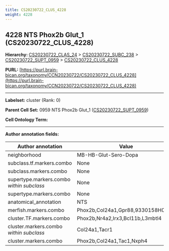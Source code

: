```yaml
---
title: CS20230722_CLUS_4228
weight: 4228
---
```

## 4228 NTS Phox2b Glut_1 (CS20230722_CLUS_4228)
<b>Hierarchy: </b>
[CS20230722_CLAS_24](../CS20230722_CLAS_24) >
[CS20230722_SUBC_238](../CS20230722_SUBC_238) >
[CS20230722_SUPT_0959](../CS20230722_SUPT_0959) >
[CS20230722_CLUS_4228](../CS20230722_CLUS_4228)

**PURL:** [https://purl.brain-bican.org/taxonomy/CCN20230722/CS20230722_CLUS_4228](https://purl.brain-bican.org/taxonomy/CCN20230722/CS20230722_CLUS_4228)

---


**Labelset:** cluster (Rank: 0)

**Parent Cell Set:** 0959 NTS Phox2b Glut_1 ([CS20230722_SUPT_0959](../CS20230722_SUPT_0959))



**Cell Ontology Term:** 

[MARKER GENES.]: #


---

[TRANSFERRED ANNOTATIONS.]: #


[AUTHOR ANNOTATION FIELDS.]: #


**Author annotation fields:**

| Author annotation | Value |
|-------------------|-------|
|neighborhood|MB-HB-Glut-Sero-Dopa|
|subclass.tf.markers.combo|None|
|subclass.markers.combo|None|
|supertype.markers.combo _within subclass_|None|
|supertype.markers.combo|None|
|anatomical_annotation|NTS|
|merfish.markers.combo|Phox2b,Col24a1,Gpr88,9330158H04Rik|
|cluster.TF.markers.combo|Phox2b,Nr4a2,Irx3,Bcl11b,L3mbtl4|
|cluster.markers.combo _within subclass_|Col24a1,Tacr1|
|cluster.markers.combo|Phox2b,Col24a1,Tac1,Nxph4|
